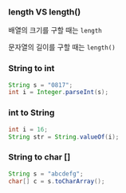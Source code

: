 ### length VS length()

배열의 크기를 구할 때는 `length`

문자열의 길이를 구할 때는 `length()`

### String to int

```java
String s = "0817";
int i = Integer.parseInt(s);
```

### int to String
```java
int i = 16;
String str = String.valueOf(i);
```

### String to char []
```java
String s = "abcdefg";
char[] c = s.toCharArray();
```
